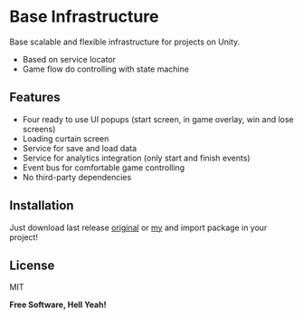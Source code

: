 # Base Infrastructure

Base scalable and flexible infrastructure for projects on Unity. 

- Based on service locator
- Game flow do controlling with state machine

## Features

- Four ready to use UI popups (start screen, in game overlay, win and lose screens)
- Loading curtain screen
- Service for save and load data
- Service for analytics integration (only start and finish events) 
- Event bus for comfortable game controlling
- No third-party dependencies

## Installation

Just download last release [original](https://github.com/1ierro1ast/BaseInfrastructure/releases) or [my](https://github.com/sidelamp/BaseInfrastructure/releases) and import package in your project!

## License

MIT

**Free Software, Hell Yeah!**
